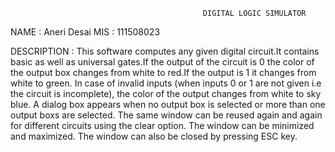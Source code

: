                                                DIGITAL LOGIC SIMULATOR
                                               
NAME : Aneri Desai
MIS : 111508023

DESCRIPTION : 
          This software computes any given digital circuit.It contains basic as well as universal gates.If the output of the 
          circuit is 0 the color of the output box changes from white to red.If the output is 1 it changes from white to green.
          In case of invalid inputs (when inputs 0 or 1 are not given i.e the circuit is incomplete),  the color of the output
          changes from white to sky blue.
          A dialog box appears when no output box is selected or more than one output boxs are selected.
          The same window can be reused again and again for different circuits using the clear option.
          The window can be minimized and maximized.
          The window can also be closed by pressing ESC key.
